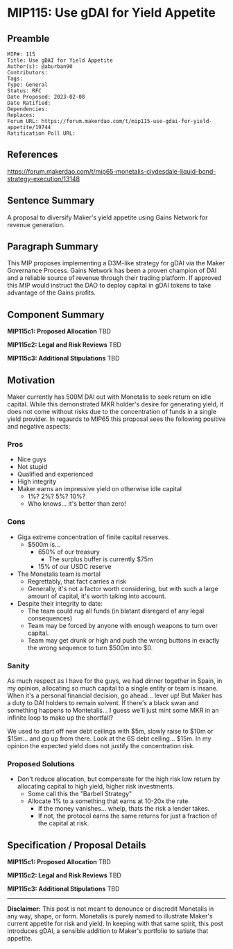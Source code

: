 # MIP115: Use gDAI for Yield Appetite

## Preamble
```
MIP#: 115
Title: Use gDAI for Yield Appetite
Author(s): @aburban90
Contributors:
Tags:
Type: General
Status: RFC
Date Proposed: 2023-02-08
Date Ratified:
Dependencies:
Replaces:
Forum URL: https://forum.makerdao.com/t/mip115-use-gdai-for-yield-appetite/19744
Ratification Poll URL:
```
## References

https://forum.makerdao.com/t/mip65-monetalis-clydesdale-liquid-bond-strategy-execution/13148

## Sentence Summary

A proposal to diversify Maker's yield appetite using Gains Network for revenue generation.

## Paragraph Summary

This MIP proposes implementing a D3M-like strategy for gDAI via the Maker Governance Process. Gains Network has been a proven champion of DAI and a reliable source of revenue through their trading platform. If approved this MIP would instruct the DAO to deploy capital in gDAI tokens to take advantage of the Gains profits.

## Component Summary

**MIP115c1: Proposed Allocation**
TBD

**MIP115c2: Legal and Risk Reviews**
TBD

**MIP115c3: Additional Stipulations**
TBD

## Motivation

Maker currently has 500M DAI out with Monetalis to seek return on idle capital. While this demonstrated MKR holder's desire for generating yield, it does not come without risks due to the concentration of funds in a single yield provider. In regaurds to MIP65 this proposal sees the following positive and negative aspects:


### Pros

- Nice guys
- Not stupid
- Qualified and experienced
- High integrity
- Maker earns an impressive yield on otherwise idle capital
    - 1%? 2%? 5%? 10%?
    - Who knows... it's better than zero!

### Cons

- Giga extreme concentration of finite capital reserves.
    - $500m is...
        - 650% of our treasury
            - The surplus buffer is currently $75m
        - 15% of our USDC reserve
- The Monetalis team is mortal
    - Regrettably, that fact carries a risk
    - Generally, it's not a factor worth considering, but with such a large amount of capital, it's worth taking into account.
- Despite their integrity to date:
    - The team could rug all funds (in blatant disregard of any legal consequences)
    - Team may be forced by anyone with enough weapons to turn over capital.
    - Team may get drunk or high and push the wrong buttons in exactly the wrong sequence to turn $500m into $0.

### Sanity

As much respect as I have for the guys, we had dinner together in Spain, in my opinion, allocating so much capital to a single entity or team is insane. When it's a personal financial decision, go ahead... lever up! But Maker has a duty to DAI holders to remain solvent. If there's a black swan and something happens to Montetalis... I guess we'll just mint some MKR in an infinite loop to make up the shortfall?

We used to start off new debt ceilings with $5m, slowly raise to $10m or $15m... and go up from there. Look at the 6S debt ceiling... $15m. In my opinion the expected yield does not justify the concentration risk.

### Proposed Solutions

- Don't reduce allocation, but compensate for the high risk low return by allocating capital to high yield, higher risk investments.
    - Some call this the "Barbell Strategy"
    - Allocate 1% to a something that earns at 10-20x the rate.
        - If the money vanishes... whelp, thats the risk a lender takes.
        - If not, the protocol earns the same returns for just a fraction of the capital at risk.

## Specification / Proposal Details

**MIP115c1: Proposed Allocation**
TBD

**MIP115c2: Legal and Risk Reviews**
TBD

**MIP115c3: Additional Stipulations**
TBD

---

**Disclaimer:** This post is not meant to denounce or discredit Monetalis in any way, shape, or form. Monetalis is purely named to illustrate Maker's current appetite for risk and yield. In keeping with that same spirit, this post introduces gDAI, a sensible addition to Maker's portfolio to satiate that appetite.
